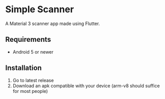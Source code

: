 # Simple Scanner

A Material 3 scanner app made using Flutter.

## Requirements
- Android 5 or newer

## Installation
1. Go to latest release
2. Download an apk compatible with your device (arm-v8 should suffice for most people)